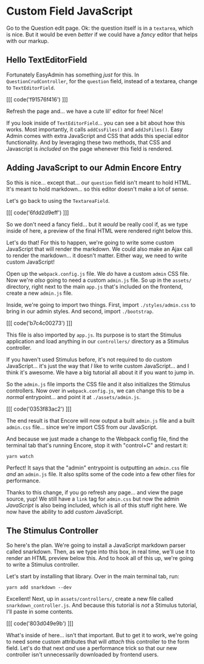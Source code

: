 # Custom Field JavaScript

Go to the Question edit page. Ok: the question itself is in a `textarea`, which
is nice. But it would be even *better* if we could have a *fancy* editor that
helps with our markup.

## Hello TextEditorField

Fortunately EasyAdmin has something *just* for this. In `QuestionCrudController`,
for the `question` field, instead of a textarea, change to `TextEditorField`.

[[[ code('f91576f416') ]]]

Refresh the page and... we have a cute lil' editor for free! Nice!

If you look inside of `TextEditorField`... you can see a bit about how this
works. Most importantly, it calls `addCssFiles()` and `addJsFiles()`. Easy Admin
comes with extra JavaScript and CSS that adds this special editor functionality.
And by leveraging these two methods, that CSS and Javascript is *included* on the
page whenever this field is rendered.

## Adding JavaScript to our Admin Encore Entry

So this is nice... except that... our `question` field isn't meant to hold HTML.
It's meant to hold markdown... so this editor doesn't make a lot of sense.

Let's go back to using the `TextareaField`.

[[[ code('6fdd2d9eff') ]]]

So we don't need a fancy field... but it *would* be really cool if, as we type
inside of here, a preview of the final HTML were rendered right below this.

Let's do that! For this to happen, we're going to write some custom JavaScript
that will render the markdown. We could also make an Ajax call to render the
markdown... it doesn't matter. Either way, we need to write custom JavaScript!

Open up the `webpack.config.js` file. We *do* have a custom `admin` CSS file. Now
we're *also* going to need a custom `admin.js` file. So up in the `assets/` directory,
right next to the main `app.js` that's included on the frontend, create a new
`admin.js` file.

Inside, we're going to import two things. First, import `./styles/admin.css` to
bring in our admin styles. And second, import `./bootstrap`.

[[[ code('b7c4c00273') ]]]

This file is also imported by `app.js`. Its purpose is to start the Stimulus
application and load anything in our `controllers/` directory as a Stimulus
controller.

If you haven't used Stimulus before, it's not required to do custom JavaScript...
it's just the way that *I* like to write custom JavaScript... and I think it's
awesome. We have a big tutorial all about it if you want to jump in.

So the `admin.js` file imports the CSS file and it also initializes the Stimulus
controllers. Now over in `webpack.config.js`, we can change this to be a *normal*
entrypoint... and point it at `./assets/admin.js`.

[[[ code('0353f83ac2') ]]]

The end result is that Encore will now output a built `admin.js` file and a built
`admin.css` file... since we're import CSS from our JavaScript.

And because we just made a change to the Webpack config file, find the terminal
tab that's running Encore, stop it with "control+C" and restart it:

```terminal-silent
yarn watch
```

Perfect! It says that the "admin" entrypoint is outputting an `admin.css` file
*and* an `admin.js` file. It also splits some of the code into a few other files
for performance.

Thanks to this change, if you go refresh any page... and view the page source, yup!
We still have a `link` tag for `admin.css` but now the admin *JavaScript* is also
being included, which is all of this stuff right here. We now have the ability
to add *custom* JavaScript.

## The Stimulus Controller

So here's the plan. We're going to install a JavaScript markdown parser called
snarkdown. Then, as we type into this box, in real time, we'll use it to render an
HTML preview below this. And to hook all of this up, we're going to write a Stimulus
controller.

Let's start by installing that library. Over in the main terminal tab, run:

```terminal
yarn add snarkdown --dev
```

Excellent! Next, up in `assets/controllers/`, create a new file called
`snarkdown_controller.js`. And because this tutorial is *not* a Stimulus tutorial,
I'll paste in some contents.

[[[ code('803d049e9b') ]]]

What's inside of here... isn't that important. But to get it to work, we're going
to need some custom attributes that will *attach* this controller to the form field.
Let's do that next *and* use a performance trick so that our new controller isn't
unnecessarily downloaded by frontend users.
